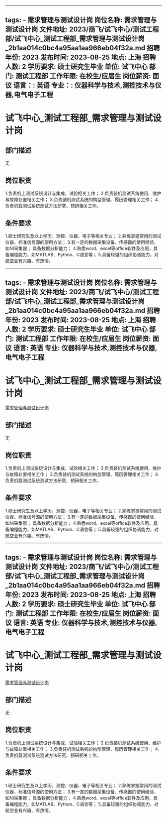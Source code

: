 
---
tags:
    - 需求管理与测试设计岗
岗位名称: 需求管理与测试设计岗
文件地址: 2023/商飞/试飞中心/测试工程部/试飞中心_测试工程部_需求管理与测试设计岗_2b1aa014c0bc4a95aa1aa966eb04f32a.md
招聘年份: 2023
发布时间: 2023-08-25
地点: 上海
招聘人数: 2
学历要求: 硕士研究生毕业
单位: 试飞中心
部门: 测试工程部
工作年限: 在校生/应届生
岗位薪资: 面议
语言：: 英语
专业：: 仪器科学与技术,测控技术与仪器,电气电子工程
---

# 试飞中心_测试工程部_需求管理与测试设计岗

## 部门描述

无

## 岗位职责

1.负责机上测试系统设计与集成、试验相关工作；
 2.负责装机测试系统使用、维护与故障处置相关工作；
 3.负责装机测试系统的构型管理、履历管理相关工作；
 4.负责机载测试系统测试方法研究、预研相关工作。

 ## 条件要求

1.硕士研究生及以上学历，测控、仪器、电子等相关专业；
 2.熟练掌握常用的测试仪器、标准信号源的使用方法；
 3.有一定的数据采集设备、传感器的使用经验，如NI采集器；
具备数据分析能力；
 4.熟悉word、excel等office软件及应用，具备编程能力，如MATLAB、Python、C语言等；
 5.具备较强的组织协调能力，对航空业有兴趣、有热情。

---
tags:
    - 需求管理与测试设计岗
岗位名称: 需求管理与测试设计岗
文件地址: 2023/商飞/试飞中心/测试工程部/试飞中心_测试工程部_需求管理与测试设计岗_2b1aa014c0bc4a95aa1aa966eb04f32a.md
招聘年份: 2023
发布时间: 2023-08-25
地点: 上海
招聘人数: 2
学历要求: 硕士研究生毕业
单位: 试飞中心
部门: 测试工程部
工作年限: 在校生/应届生
岗位薪资: 面议
语言: 英语
专业: 仪器科学与技术,测控技术与仪器,电气电子工程
---

# 试飞中心_测试工程部_需求管理与测试设计岗

[需求管理与测试设计岗](http://zhaopin.comac.cc/zp/ct/out/position/positionDetail?planid=2b1aa014c0bc4a95aa1aa966eb04f32a)

## 部门描述

无

## 岗位职责

1.负责机上测试系统设计与集成、试验相关工作；
 2.负责装机测试系统使用、维护与故障处置相关工作；
 3.负责装机测试系统的构型管理、履历管理相关工作；
 4.负责机载测试系统测试方法研究、预研相关工作。

 ## 条件要求

1.硕士研究生及以上学历，测控、仪器、电子等相关专业；
 2.熟练掌握常用的测试仪器、标准信号源的使用方法；
 3.有一定的数据采集设备、传感器的使用经验，如NI采集器；
具备数据分析能力；
 4.熟悉word、excel等office软件及应用，具备编程能力，如MATLAB、Python、C语言等；
 5.具备较强的组织协调能力，对航空业有兴趣、有热情。

---
tags:
    - 需求管理与测试设计岗
岗位名称: 需求管理与测试设计岗
文件地址: 2023/商飞/试飞中心/测试工程部/试飞中心_测试工程部_需求管理与测试设计岗_2b1aa014c0bc4a95aa1aa966eb04f32a.md
招聘年份: 2023
发布时间: 2023-08-25
地点: 上海
招聘人数: 2
学历要求: 硕士研究生毕业
单位: 试飞中心
部门: 测试工程部
工作年限: 在校生/应届生
岗位薪资: 面议
语言: 英语
专业: 仪器科学与技术,测控技术与仪器,电气电子工程
---

# 试飞中心_测试工程部_需求管理与测试设计岗

[需求管理与测试设计岗](http://zhaopin.comac.cc/zp/ct/out/position/positionDetail?planid=2b1aa014c0bc4a95aa1aa966eb04f32a)


## 部门描述

无

## 岗位职责

1.负责机上测试系统设计与集成、试验相关工作；
 2.负责装机测试系统使用、维护与故障处置相关工作；
 3.负责装机测试系统的构型管理、履历管理相关工作；
 4.负责机载测试系统测试方法研究、预研相关工作。

 ## 条件要求

1.硕士研究生及以上学历，测控、仪器、电子等相关专业；
 2.熟练掌握常用的测试仪器、标准信号源的使用方法；
 3.有一定的数据采集设备、传感器的使用经验，如NI采集器；
具备数据分析能力；
 4.熟悉word、excel等office软件及应用，具备编程能力，如MATLAB、Python、C语言等；
 5.具备较强的组织协调能力，对航空业有兴趣、有热情。
